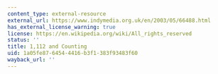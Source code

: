 ```yaml
---
content_type: external-resource
external_url: https://www.indymedia.org.uk/en/2003/05/66488.html
has_external_license_warning: true
license: https://en.wikipedia.org/wiki/All_rights_reserved
status: ''
title: 1,112 and Counting
uid: 1a05fe87-6454-4416-b3f1-383f93483f60
wayback_url: ''
---
```


